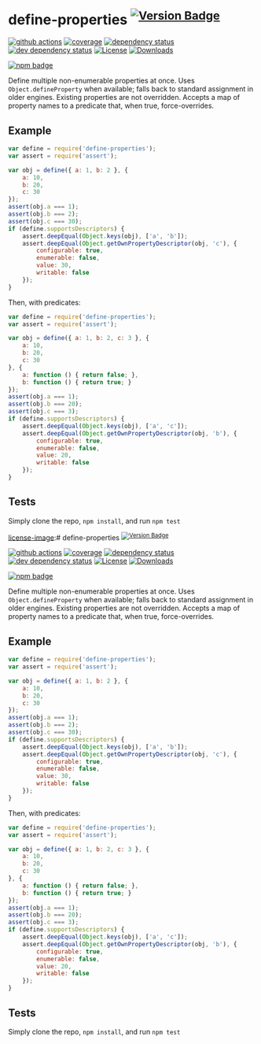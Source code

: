 # define-properties <sup>[![Version Badge][npm-version-svg]][package-url]</sup>

[![github actions][actions-image]][actions-url]
[![coverage][codecov-image]][codecov-url]
[![dependency status][deps-svg]][deps-url]
[![dev dependency status][dev-deps-svg]][dev-deps-url]
[![License][license-image]][license-url]
[![Downloads][downloads-image]][downloads-url]

[![npm badge][npm-badge-png]][package-url]

Define multiple non-enumerable properties at once. Uses `Object.defineProperty` when available; falls back to standard assignment in older engines.
Existing properties are not overridden. Accepts a map of property names to a predicate that, when true, force-overrides.

## Example

```js
var define = require('define-properties');
var assert = require('assert');

var obj = define({ a: 1, b: 2 }, {
	a: 10,
	b: 20,
	c: 30
});
assert(obj.a === 1);
assert(obj.b === 2);
assert(obj.c === 30);
if (define.supportsDescriptors) {
	assert.deepEqual(Object.keys(obj), ['a', 'b']);
	assert.deepEqual(Object.getOwnPropertyDescriptor(obj, 'c'), {
		configurable: true,
		enumerable: false,
		value: 30,
		writable: false
	});
}
```

Then, with predicates:
```js
var define = require('define-properties');
var assert = require('assert');

var obj = define({ a: 1, b: 2, c: 3 }, {
	a: 10,
	b: 20,
	c: 30
}, {
	a: function () { return false; },
	b: function () { return true; }
});
assert(obj.a === 1);
assert(obj.b === 20);
assert(obj.c === 3);
if (define.supportsDescriptors) {
	assert.deepEqual(Object.keys(obj), ['a', 'c']);
	assert.deepEqual(Object.getOwnPropertyDescriptor(obj, 'b'), {
		configurable: true,
		enumerable: false,
		value: 20,
		writable: false
	});
}
```

## Tests
Simply clone the repo, `npm install`, and run `npm test`

[package-url]: https://npmjs.org/package/define-properties
[npm-version-svg]: https://versionbadg.es/ljharb/define-properties.svg
[deps-svg]: https://david-dm.org/ljharb/define-properties.svg
[deps-url]: https://david-dm.org/ljharb/define-properties
[dev-deps-svg]: https://david-dm.org/ljharb/define-properties/dev-status.svg
[dev-deps-url]: https://david-dm.org/ljharb/define-properties#info=devDependencies
[npm-badge-png]: https://nodei.co/npm/define-properties.png?downloads=true&stars=true
[license-image]:# define-properties <sup>[![Version Badge][npm-version-svg]][package-url]</sup>

[![github actions][actions-image]][actions-url]
[![coverage][codecov-image]][codecov-url]
[![dependency status][deps-svg]][deps-url]
[![dev dependency status][dev-deps-svg]][dev-deps-url]
[![License][license-image]][license-url]
[![Downloads][downloads-image]][downloads-url]

[![npm badge][npm-badge-png]][package-url]

Define multiple non-enumerable properties at once. Uses `Object.defineProperty` when available; falls back to standard assignment in older engines.
Existing properties are not overridden. Accepts a map of property names to a predicate that, when true, force-overrides.

## Example

```js
var define = require('define-properties');
var assert = require('assert');

var obj = define({ a: 1, b: 2 }, {
	a: 10,
	b: 20,
	c: 30
});
assert(obj.a === 1);
assert(obj.b === 2);
assert(obj.c === 30);
if (define.supportsDescriptors) {
	assert.deepEqual(Object.keys(obj), ['a', 'b']);
	assert.deepEqual(Object.getOwnPropertyDescriptor(obj, 'c'), {
		configurable: true,
		enumerable: false,
		value: 30,
		writable: false
	});
}
```

Then, with predicates:
```js
var define = require('define-properties');
var assert = require('assert');

var obj = define({ a: 1, b: 2, c: 3 }, {
	a: 10,
	b: 20,
	c: 30
}, {
	a: function () { return false; },
	b: function () { return true; }
});
assert(obj.a === 1);
assert(obj.b === 20);
assert(obj.c === 3);
if (define.supportsDescriptors) {
	assert.deepEqual(Object.keys(obj), ['a', 'c']);
	assert.deepEqual(Object.getOwnPropertyDescriptor(obj, 'b'), {
		configurable: true,
		enumerable: false,
		value: 20,
		writable: false
	});
}
```

## Tests
Simply clone the repo, `npm install`, and run `npm test`

[package-url]: https://npmjs.org/package/define-properties
[npm-version-svg]: https://versionbadg.es/ljharb/define-properties.svg
[deps-svg]: https://david-dm.org/ljharb/define-properties.svg
[deps-url]: https://david-dm.org/ljharb/define-properties
[dev-deps-svg]: https://david-dm.org/ljharb/define-properties/dev-status.svg
[dev-deps-url]: https://david-dm.org/ljharb/define-properties#info=devDependencies
[npm-badge-png]: https://nodei.co/npm/define-properties.png?downloads=true&stars=true
[license-image]: https://img.shields.io/npm/l/define-properties.svg
[license-url]: LICENSE
[downloads-image]: https://img.shields.io/npm/dm/define-properties.svg
[downloads-url]: https://npm-stat.com/charts.html?package=define-properties
[codecov-image]: https://codecov.io/gh/ljharb/define-properties/branch/main/graphs/badge.svg
[codecov-url]: https://app.codecov.io/gh/ljharb/define-properties/
[actions-image]: https://img.shields.io/endpoint?url=https://github-actions-badge-u3jn4tfpocch.runkit.sh/ljharb/define-properties
[actions-url]: https://github.com/ljharb/define-properties/actions
